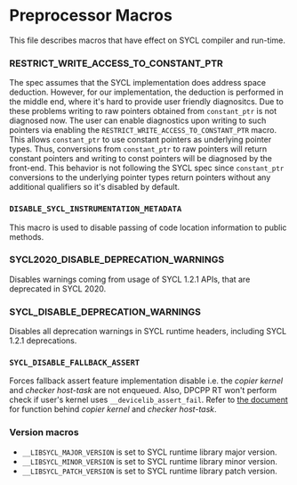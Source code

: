 # Preprocessor Macros 

This file describes macros that have effect on SYCL compiler and run-time.

### RESTRICT_WRITE_ACCESS_TO_CONSTANT_PTR

The spec assumes that the SYCL implementation does address space deduction.
However, for our implementation, the deduction is performed in the middle end,
where it's hard to provide user friendly diagnositcs.
Due to these problems writing to raw pointers obtained from `constant_ptr` is
not diagnosed now.
The user can enable diagnostics upon writing to such pointers via enabling the
`RESTRICT_WRITE_ACCESS_TO_CONSTANT_PTR` macro.
This allows `constant_ptr` to use constant pointers as underlying
pointer types. Thus, conversions from `constant_ptr` to raw pointers will return
constant pointers and writing to const pointers will be diagnosed by the
front-end.
This behavior is not following the SYCL spec since `constant_ptr` conversions to
the underlying pointer types return pointers without any additional qualifiers
so it's disabled by default.

### `DISABLE_SYCL_INSTRUMENTATION_METADATA`

This macro is used to disable passing of code location information to public
methods.

### SYCL2020_DISABLE_DEPRECATION_WARNINGS

Disables warnings coming from usage of SYCL 1.2.1 APIs, that are deprecated in
SYCL 2020.

### SYCL_DISABLE_DEPRECATION_WARNINGS

Disables all deprecation warnings in SYCL runtime headers, including SYCL 1.2.1 deprecations.

### `SYCL_DISABLE_FALLBACK_ASSERT`

Forces fallback assert feature implementation disable i.e. the *copier kernel*
and *checker host-task* are not enqueued. Also, DPCPP RT won't perform check if
user's kernel uses `__devicelib_assert_fail`. Refer to [the document](Assert.md)
for function behind *copier kernel* and *checker host-task*.

### Version macros

- `__LIBSYCL_MAJOR_VERSION` is set to SYCL runtime library major version.
- `__LIBSYCL_MINOR_VERSION` is set to SYCL runtime library minor version.
- `__LIBSYCL_PATCH_VERSION` is set to SYCL runtime library patch version.
